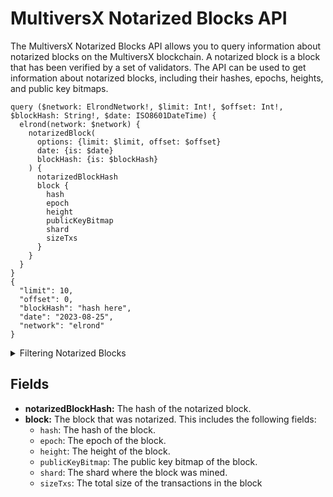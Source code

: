 # MultiversX Notarized Blocks API

The MultiversX Notarized Blocks API allows you to query information about notarized blocks on the MultiversX blockchain. A notarized block is a block that has been verified by a set of validators. The API can be used to get information about notarized blocks, including their hashes, epochs, heights, and public key bitmaps.

```
query ($network: ElrondNetwork!, $limit: Int!, $offset: Int!, $blockHash: String!, $date: ISO8601DateTime) {
  elrond(network: $network) {
    notarizedBlock(
      options: {limit: $limit, offset: $offset}
      date: {is: $date}
      blockHash: {is: $blockHash}
    ) {
      notarizedBlockHash
      block {
        hash
        epoch
        height
        publicKeyBitmap
        shard
        sizeTxs
      }
    }
  }
}
{
  "limit": 10,
  "offset": 0,
  "blockHash": "hash here",
  "date": "2023-08-25",
  "network": "elrond"
}

```

<details>

<summary>Filtering Notarized Blocks</summary>

- `any`: A catch-all field ( OR Logic) that can be used to filter on any other field in the blocks API.
- `blockHash`: Filter by block hash.
- `date`: Filter by the date on which the block was mined.
- `height`: Filter by the height of the block.
- `miner`: Filter by the miner who mined the block.
- `options`: Filter returned data by ordering, limiting, and constraining it .Available fields: `asc`, `ascByInteger`, `desc`, `descByInteger`, `limit`, `limitBy`, `offset`.
- `size`: Filter by the size of the block.
- `time`: Filter by when the block was mined
- `previousBlockHash`: Filter by the hash of the previous block.
- `publicKeyBitmap`: Filter by the public key bitmap of the block.
- `proposer`: Filter by the address of the block proposer.

</details>

## Fields

- **notarizedBlockHash:** The hash of the notarized block.
- **block:** The block that was notarized. This includes the following fields:
  - `hash`: The hash of the block.
  - `epoch`: The epoch of the block.
  - `height`: The height of the block.
  - `publicKeyBitmap`: The public key bitmap of the block.
  - `shard`: The shard where the block was mined.
  - `sizeTxs`: The total size of the transactions in the block
